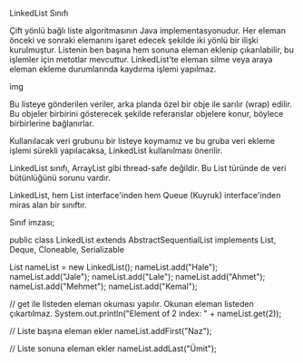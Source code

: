LinkedList Sınıfı


Çift yönlü bağlı liste algoritmasının Java implementasyonudur. Her eleman önceki ve sonraki elemanını işaret edecek şekilde iki yönlü bir ilişki kurulmuştur. Listenin ben başına hem sonuna eleman eklenip çıkarılabilir, bu işlemler için metotlar mevcuttur. LinkedList’te eleman silme veya araya eleman ekleme durumlarında kaydırma işlemi yapılmaz.



img



Bu listeye gönderilen veriler, arka planda özel bir obje ile sarılır (wrap) edilir. Bu objeler birbirini gösterecek şekilde referanslar objelere konur, böylece birbirlerine bağlanırlar.



Kullanılacak veri grubunu bir listeye koymamız ve bu gruba veri ekleme işlemi sürekli yapılacaksa, LinkedList kullanılması önerilir.



LinkedList sınıfı, ArrayList gibi thread-safe değildir. Bu List türünde de veri bütünlüğünü sorunu vardır.



LinkedList, hem List interface'inden hem Queue (Kuyruk) interface'inden miras alan bir sınıftır.



Sınıf imzası;



public class LinkedList<E> extends AbstractSequentialList<E> implements List<E>, Deque<E>, Cloneable, Serializable  






 
List<String> nameList = new LinkedList<String>();
nameList.add("Hale");
nameList.add("Jale");
nameList.add("Lale");
nameList.add("Ahmet");
nameList.add("Mehmet");
nameList.add("Kemal");
 
// get ile listeden eleman okuması yapılır. Okunan eleman listeden çıkartılmaz.
System.out.println("Element of 2 index: " + nameList.get(2));

// Liste başına eleman ekler
nameList.addFirst("Naz");

// Liste sonuna eleman ekler
nameList.addLast("Ümit");
